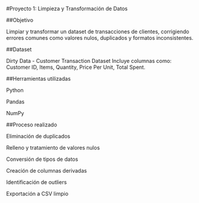 #Proyecto 1: Limpieza y Transformación de Datos

##Objetivo

Limpiar y transformar un dataset de transacciones de clientes, corrigiendo errores comunes como valores nulos, duplicados y formatos inconsistentes.

##Dataset

Dirty Data - Customer Transaction Dataset
Incluye columnas como: Customer ID, Items, Quantity, Price Per Unit, Total Spent.

##Herramientas utilizadas

Python

Pandas

NumPy

##Proceso realizado

Eliminación de duplicados

Relleno y tratamiento de valores nulos

Conversión de tipos de datos

Creación de columnas derivadas

Identificación de outliers

Exportación a CSV limpio
